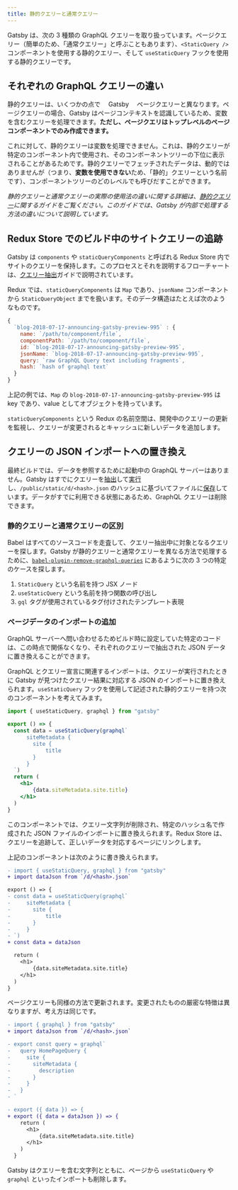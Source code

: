 ```yaml
---
title: 静的クエリーと通常クエリー
---
```


Gatsby は、次の 3 種類の GraphQL クエリーを取り扱っています。ページクエリー（簡単のため、「通常クエリー」と呼ぶこともあります）、`<StaticQuery />` コンポーネントを使用する静的クエリー、そして `useStaticQuery` フックを使用する静的クエリーです。

## それぞれの GraphQL クエリーの違い

静的クエリーは、いくつかの点で　 Gatsby 　ページクエリーと異なります。ページクエリーの場合、Gatsby はページコンテキストを認識しているため、変数を含むクエリーを処理できます。**ただし、ページクエリはトップレベルのページコンポーネントでのみ作成できます。**

これに対して、静的クエリーは変数を処理できません。これは、静的クエリーが特定のコンポーネント内で使用され、そのコンポーネントツリーの下位に表示されることがあるためです。静的クエリーでフェッチされたデータは、動的ではありませんが（つまり、**変数を使用できない**ため、「静的」クエリーという名前です）、コンポーネントツリーのどのレベルでも呼びだすことができます。

_静的クエリーと通常クエリーの実際の使用法の違いに関する詳細は、[静的クエリー](/docs/static-query/#how-staticquery-differs-from-page-query)に関するガイドをご覧ください。このガイドでは、Gatsby が内部で処理する方法の違いについて説明しています。_

## Redux Store でのビルド中のサイトクエリーの追跡

Gatsby は `components` や `staticQueryComponents` と呼ばれる Redux Store 内でサイトのクエリーを保持します。このプロセスとそれを説明するフローチャートは、[クエリー抽出](/docs/query-extraction/#store-queries-in-redux)ガイドで説明されています。

Redux では、`staticQueryComponents` は `Map` であり、`jsonName` コンポーネントから `StaticQueryObject` までを扱います。そのデータ構造はたとえば次のようなものです。

```javascript
{
  `blog-2018-07-17-announcing-gatsby-preview-995` : {
    name: `/path/to/component/file`,
    componentPath: `/path/to/component/file`,
    id: `blog-2018-07-17-announcing-gatsby-preview-995`,
    jsonName: `blog-2018-07-17-announcing-gatsby-preview-995`,
    query: `raw GraphQL Query text including fragments`,
    hash: `hash of graphql text`
  }
}
```

上記の例では、`Map` の `blog-2018-07-17-announcing-gatsby-preview-995` は key であり、value としてオブジェクトを持っています。

`staticQueryComponents` という Redux の名前空間は、開発中のクエリーの更新を監視し、クエリーが変更されるとキャッシュに新しいデータを追加します。

## クエリーの JSON インポートへの置き換え

最終ビルドでは、データを参照するために起動中の GraphQL サーバーはありません。Gatsby はすでにクエリーを[抽出](/docs/query-extraction/)して[実行](/docs/query-execution/)し、`/public/static/d/<hash>.json` のハッシュに基づいてファイルに[保存](/docs/query-execution/#save-query-results-to-redux-and-disk)しています。データがすでに利用できる状態にあるため、GraphQL クエリーは削除できます。

### 静的クエリーと通常クエリーの区別

Babel はすべてのソースコードを走査して、クエリー抽出中に対象となるクエリーを探します。Gatsby が静的クエリーと通常クエリーを異なる方法で処理するために、[`babel-plugin-remove-graphql-queries`](https://github.com/gatsbyjs/gatsby/blob/master/packages/babel-plugin-remove-graphql-queries/src/index.js) にあるように次の 3 つの特定のケースを探します。

1. `StaticQuery` という名前を持つ JSX ノード
2. `useStaticQuery` という名前を持つ関数の呼び出し
3. `gql` タグが使用されているタグ付けされたテンプレート表現

### ページデータのインポートの追加

GraphQL サーバーへ問い合わせるためビルド時に設定していた特定のコードは、この時点で関係なくなり、それぞれのクエリーで抽出された JSON データに置き換えることができます。

GraphQL とクエリー宣言に関連するインポートは、クエリーが実行されたときに Gatsby が見つけたクエリー結果に対応する JSON のインポートに置き換えられます。`useStaticQuery` フックを使用して記述された静的クエリーを持つ次のコンポーネントを考えてみます。

```jsx
import { useStaticQuery, graphql } from "gatsby"

export () => {
  const data = useStaticQuery(graphql`
      siteMetadata {
        site {
            title
        }
      }
  `)
  return (
    <h1>
        {data.siteMetadata.site.title}
    </h1>
  )
}
```

このコンポーネントでは、クエリー文字列が削除され、特定のハッシュ名で作成された JSON ファイルのインポートに置き換えられます。Redux Store は、クエリーを追跡して、正しいデータを対応するページにリンクします。

上記のコンポーネントは次のように書き換えられます。

```diff
- import { useStaticQuery, graphql } from "gatsby"
+ import dataJson from `/d/<hash>.json`

export () => {
- const data = useStaticQuery(graphql`
-     siteMetadata {
-       site {
-           title
-       }
-     }
- `)
+ const data = dataJson

  return (
    <h1>
        {data.siteMetadata.site.title}
    </h1>
  )
}
```

ページクエリーも同様の方法で更新されます。変更されたものの厳密な特徴は異なりますが、考え方は同じです。

```diff
- import { graphql } from "gatsby"
+ import dataJson from `/d/<hash>.json`

- export const query = graphql`
-   query HomePageQuery {
-     site {
-       siteMetadata {
-         description
-       }
-     }
-   }
- `

- export ({ data }) => {
+ export ({ data = dataJson }) => {
    return (
      <h1>
          {data.siteMetadata.site.title}
      </h1>
    )
  }
```

Gatsby はクエリーを含む文字列とともに、ページから `useStaticQuery` や `graphql` といったインポートも削除します。
